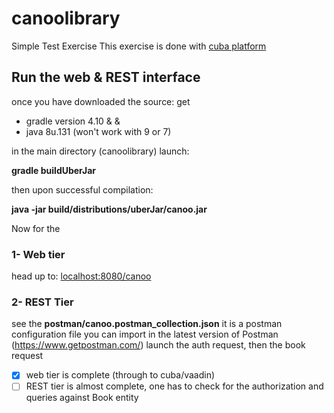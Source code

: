 # canoolibrary
Simple Test Exercise
This exercise is done with [cuba platform](https://www.cuba-platform.com/)

## Run the web & REST interface
once you have downloaded the source:
get 
- gradle version 4.10 & 
& 
- java 8u.131 (won't work with 9 or 7)

in the main directory (canoolibrary)
launch:

**gradle buildUberJar**

then upon successful compilation:

**java -jar build/distributions/uberJar/canoo.jar**

Now for the 

### 1- Web tier
head up to:
[localhost:8080/canoo](http://localhost:8080/canoo)

### 2- REST Tier
see the 
**postman/canoo.postman_collection.json**
it is a postman configuration file you can import in the latest version of Postman (https://www.getpostman.com/)
launch the auth request,
then the book request

- [x] web tier is complete (through to cuba/vaadin)
- [ ] REST tier is almost complete, one has to check for the authorization and queries against Book entity
